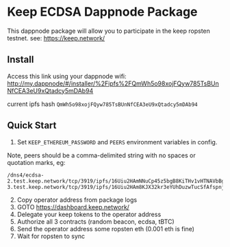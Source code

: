 # Keep ECDSA Dappnode Package
This dappnode package will allow you to participate in the keep ropsten testnet.
see: https://keep.network/

## Install
Access this link using your dappnode wifi:
http://my.dappnode/#/installer/%2Fipfs%2FQmWh5o98xojFQyw785TsBUnNfCEA3eU9xQtadcy5mDAb94

current ipfs hash `QmWh5o98xojFQyw785TsBUnNfCEA3eU9xQtadcy5mDAb94`

## Quick Start
1. Set `KEEP_ETHEREUM_PASSWORD` and `PEERS` environment variables in config.

Note, peers should be a comma-delimited string with no spaces or quotation marks, eg:
```
/dns4/ecdsa-2.test.keep.network/tcp/3919/ipfs/16Uiu2HAmNNuCp45z5bgB8KiTHv1vHTNAVbBgxxtTFGAndageo9Dp,/dns4/ecdsa-3.test.keep.network/tcp/3919/ipfs/16Uiu2HAm8KJX32kr3eYUhDuzwTucSfAfspnjnXNf9veVhB12t6Vf
```
2. Copy operator address from package logs
3. GOTO https://dashboard.keep.network/
4. Delegate your keep tokens to the operator address
5. Authorize all 3 contracts (random beacon, ecdsa, tBTC)
6. Send the operator address some ropsten eth (0.001 eth is fine)
7. Wait for ropsten to sync
